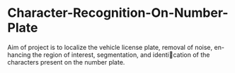 # Character-Recognition-On-Number-Plate
Aim of project is to localize the vehicle license plate, removal of noise, en-
hancing the region of interest, segmentation, and identication of the characters
present on the number plate.
